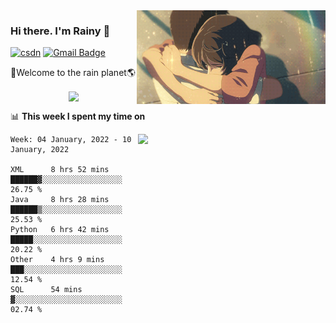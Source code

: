 <img  align='right' height="150" src="https://github.com/LikeRainDay/LikeRainDay/blob/master/pic/img_rain_1.gif?raw=true">



### Hi there. I'm Rainy :lemon:

[![csdn](https://img.shields.io/badge/-csdn-c14438?style=flat-square&logo=c&logoColor=white)](https://blog.csdn.net/qq_15807167)
[![Gmail Badge](https://img.shields.io/badge/-gmail-c14438?style=flat-square&logo=Gmail&logoColor=white&link=mailto:houshuai0816@gmail.com)](mailto:houshuai0816@gmail.com)

🚀Welcome to the rain planet🌎

<center>
<img align='center'  src="https://source.unsplash.com/random/1200x600">
</center>

📊 **This week I spent my time on**

<img align='right'   width="300" src="https://github-readme-stats.vercel.app/api?username=LikeRainDay&show_icons=true&title_color=fff&icon_color=79ff97&text_color=9f9f9f&bg_color=151515">

<!--START_SECTION:waka-->
```text
Week: 04 January, 2022 - 10 January, 2022

XML      8 hrs 52 mins   ██████▓░░░░░░░░░░░░░░░░░░   26.75 % 
Java     8 hrs 28 mins   ██████▒░░░░░░░░░░░░░░░░░░   25.53 % 
Python   6 hrs 42 mins   █████░░░░░░░░░░░░░░░░░░░░   20.22 % 
Other    4 hrs 9 mins    ███░░░░░░░░░░░░░░░░░░░░░░   12.54 % 
SQL      54 mins         ▓░░░░░░░░░░░░░░░░░░░░░░░░   02.74 % 
```
<!--END_SECTION:waka-->
